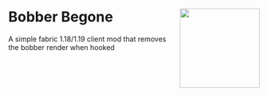 # Bobber Begone <img src="https://media.discordapp.net/attachments/597633988802117642/988575633498062848/bobberbegone.png" align="right" width="160"/>
A simple fabric 1.18/1.19 client mod that removes the bobber render when hooked
